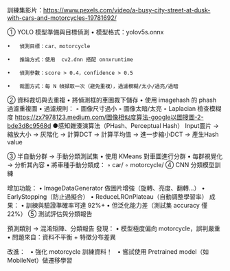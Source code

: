 訓練集影片：https://www.pexels.com/video/a-busy-city-street-at-dusk-with-cars-and-motorcycles-19781692/

① YOLO 模型準備與目標偵測
   	•	模型格式：yolov5s.onnx
    
	•	偵測目標：car、motorcycle
 
	•	推論方式：使用  cv2.dnn 搭配 onnxruntime
 
	•	偵測參數：score > 0.4，confidence > 0.5
 
	•	裁圖方式：每 N 幀擷取一次（避免重複），過濾模糊/太小/過亮/過暗

② 資料裁切與去重複
	•	將偵測框的車圖裁下儲存
	•	使用 imagehash 的 phash 過濾重複圖
	•	過濾規則：
	◦	圖像尺寸過小
	◦	圖像太暗/太亮
	◦	Laplacian 檢查模糊度
https://zx7978123.medium.com/圖像相似度算法-google以圖搜圖-2-bde3d8c9568d
●感知雜湊演算法（PHash、Perceptual Hash）
Input圖片 -> 縮放大小 -> 灰階化 -> 計算DCT  -> 計算平均值 -> 進一步縮小DCT -> 產生Hash value

③ 半自動分群 → 手動分類測試集
	•	使用 KMeans 對車圖進行分群
	•	每群視覺化 → 分析其內容
	•	將車種手動分類成：
	◦	car/
	◦	motorcycle/
④  CNN 分類模型訓練

  增加功能：
	•	ImageDataGenerator 做圖片增強（旋轉、亮度、翻轉…）
	•	EarlyStopping（防止過擬合）
	•	ReduceLROnPlateau（自動調整學習率）
成果：
	•	訓練與驗證準確率可達 92%+
	•	但泛化能力差（測試集 accuracy 僅 22%）
⑤ 測試評估與分類報告

預測類別 → 混淆矩陣、分類報告
發現：
	•	模型極度偏向 motorcycle，誤判嚴重
	•	問題來自：資料不平衡 + 特徵分布差異

改進：
   •	強化 motorcycle 訓練資料！
   •	嘗試使用 Pretrained model（如 MobileNet）做遷移學習

